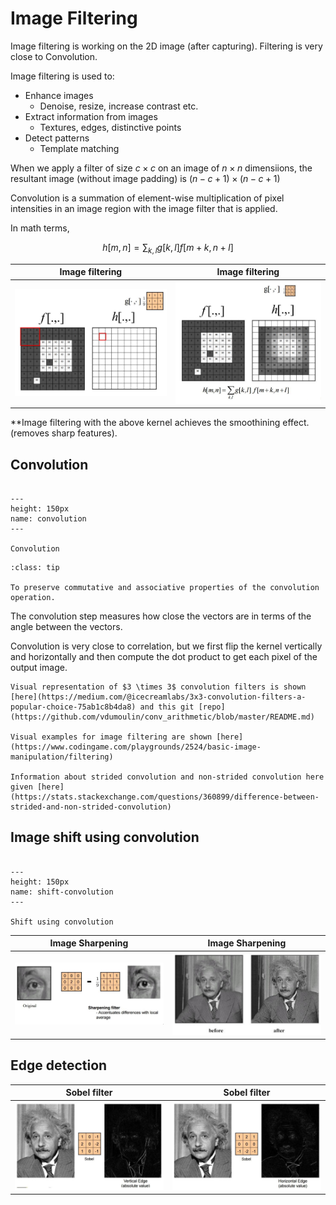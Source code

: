 # Image Filtering

Image filtering is working on the 2D image (after capturing). Filtering is very close to Convolution.

Image filtering is used to:
* Enhance images
  * Denoise, resize, increase contrast etc.
* Extract information from images
  * Textures, edges, distinctive points
* Detect patterns
  * Template matching

When we apply a filter of size $c \times c$ on an image of $n \times n$ dimensiions, the resultant image (without image padding) is $(n-c+1) \times (n-c+1)$

Convolution is a summation of element-wise multiplication of pixel intensities in an image region with the image filter that is applied.

In math terms,

$$
h[m,n] = \sum_{k,l}g[k,l] f[m+k, n+l]
$$

Image filtering             |  Image filtering |  
:-------------------------:|:-------------------------:
![](/imgs/img-filtering1.PNG)  |  ![](/imgs/img-filtering3.PNG)

**Image filtering with the above kernel achieves the smoothining effect. (removes sharp features).

## Convolution

```{figure} /imgs/convolution.PNG

---
height: 150px
name: convolution
---

Convolution
```

```{admonition} Why to flip the kernel?
:class: tip

To preserve commutative and associative properties of the convolution operation.
```

The convolution step measures how close the vectors are in terms of the angle between the vectors.

Convolution is very close to correlation, but we first flip the kernel vertically and horizontally and then compute the dot product to get each pixel of the output image.

```{seealso}
Visual representation of $3 \times 3$ convolution filters is shown [here](https://medium.com/@icecreamlabs/3x3-convolution-filters-a-popular-choice-75ab1c8b4da8) and this git [repo](https://github.com/vdumoulin/conv_arithmetic/blob/master/README.md)

Visual examples for image filtering are shown [here](https://www.codingame.com/playgrounds/2524/basic-image-manipulation/filtering)

Information about strided convolution and non-strided convolution here given [here](https://stats.stackexchange.com/questions/360899/difference-between-strided-and-non-strided-convolution)
```
## Image shift using convolution


```{figure} /imgs/shift-convolution.PNG

---
height: 150px
name: shift-convolution
---

Shift using convolution
```

Image Sharpening             |  Image Sharpening   
:-------------------------:|:-------------------------:
![](/imgs/sharpening-1.PNG)  |  ![](/imgs/sharpening-2.PNG)

## Edge detection

Sobel filter             | Sobel filter   
:-------------------------:|:-------------------------:
![](/imgs/sobel-edges.PNG)  |  ![](/imgs/sobel-edges-1.PNG)







